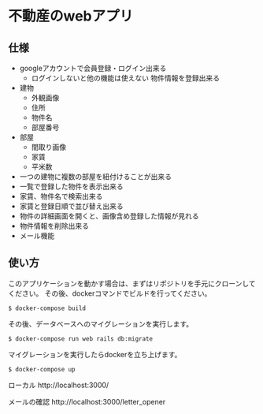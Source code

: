 # 不動産のwebアプリ

## 仕様
- googleアカウントで会員登録・ログイン出来る
  - ログインしないと他の機能は使えない
物件情報を登録出来る
- 建物
  - 外観画像
  - 住所
  - 物件名
  - 部屋番号
- 部屋
  - 間取り画像
  - 家賃
  - 平米数
- 一つの建物に複数の部屋を紐付けることが出来る
- 一覧で登録した物件を表示出来る
- 家賃、物件名で検索出来る
- 家賃と登録日順で並び替え出来る
- 物件の詳細画面を開くと、画像含め登録した情報が見れる
- 物件情報を削除出来る
- メール機能

## 使い方

このアプリケーションを動かす場合は、まずはリポジトリを手元にクローンしてください。
その後、dockerコマンドでビルドを行ってください。

```
$ docker-compose build
```

その後、データベースへのマイグレーションを実行します。

```
$ docker-compose run web rails db:migrate
```

マイグレーションを実行したらdockerを立ち上げます。
```
$ docker-compose up
```

ローカル
http://localhost:3000/

メールの確認
http://localhost:3000/letter_opener
